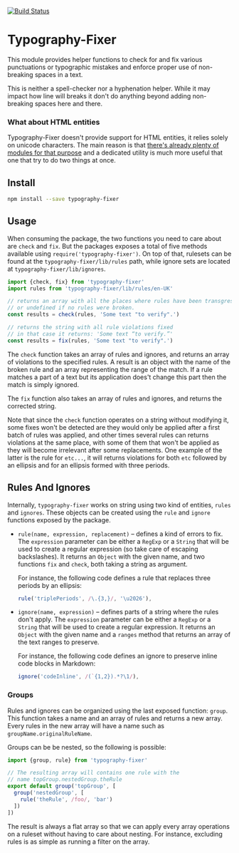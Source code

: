 [![Build Status](https://travis-ci.org/abe33/typography-fixer.svg)](https://travis-ci.org/abe33/typography-fixer)

# Typography-Fixer

This module provides helper functions to check for and fix various punctuations or typographic mistakes and enforce proper use of non-breaking spaces in a text.

This is neither a spell-checker nor a hyphenation helper. While it may impact how line will breaks it don't do anything beyond adding non-breaking spaces here and there.

### What about HTML entities

Typography-Fixer doesn't provide support for HTML entities, it relies solely on unicode characters. The main reason is that [there's already plenty of modules for that purpose](https://www.npmjs.com/search?q=html+entities) and a dedicated utility is much more useful that one that try to do two things at once.

## Install

```bash
npm install --save typography-fixer
```

## Usage

When consuming the package, the two functions you need to care about are `check` and `fix`. But the packages exposes a total of five methods available using `require('typography-fixer')`. On top of that, rulesets can be found at the `typography-fixer/lib/rules` path, while ignore sets are located at `typography-fixer/lib/ignores`.

```js
import {check, fix} from 'typography-fixer'
import rules from 'typography-fixer/lib/rules/en-UK'

// returns an array with all the places where rules have been transgressed
// or undefined if no rules were broken.
const results = check(rules, 'Some text "to verify".')

// returns the string with all rule violations fixed
// in that case it returns: 'Some text “to verify.”'
const results = fix(rules, 'Some text "to verify".')
```

The `check` function takes an array of rules and ignores, and returns an array of violations to the specified rules. A result is an object with the name of the broken rule and an array representing the range of the match. If a rule matches a part of a text but its application does't change this part then the match is simply ignored.

The `fix` function also takes an array of rules and ignores, and returns the corrected string.

Note that since the `check` function operates on a string without modifying it, some fixes won't be detected are they would only be applied after a first batch of rules was applied, and other times several rules can returns violations at the same place, with some of them that won't be applied as they will become irrelevant after some replacements. One example of the latter is the rule for `etc...`, it will returns violations for both `etc` followed by an ellipsis and for an ellipsis formed with three periods.

## Rules And Ignores

Internally, `typography-fixer` works on string using two kind of entities, `rules` and `ignores`. These objects can be created using the `rule` and `ignore` functions exposed by the package.

- `rule(name, expression, replacement)` &ndash; defines a kind of errors to fix. The `expression` parameter can be either a `RegExp` or a `String` that will be used to create a regular expression (so take care of escaping backslashes). It returns an `Object` with the given name, and two functions `fix` and `check`, both taking a string as argument.

  For instance, the following code defines a rule that replaces three periods by an ellipsis:

  ```js
  rule('triplePeriods', /\.{3,}/, '\u2026'),
  ```
- `ignore(name, expression)` &ndash; defines parts of a string where the rules don't apply. The `expression` parameter can be either a `RegExp` or a `String` that will be used to create a regular expression. It returns an `Object` with the given name and a `ranges` method that returns an array of the text ranges to preserve.

  For instance, the following code defines an ignore to preserve inline code blocks in Markdown:

  ```js
  ignore('codeInline', /(`{1,2}).*?\1/),
  ```

### Groups

Rules and ignores can be organized using the last exposed function: `group`. This function takes a name and an array of rules and returns a new array. Every rules in the new array will have a name such as `groupName.originalRuleName`.

Groups can be be nested, so the following is possible:

```js
import {group, rule} from 'typography-fixer'

// The resulting array will contains one rule with the
// name topGroup.nestedGroup.theRule
export default group('topGroup', [
  group('nestedGroup', [
    rule('theRule', /foo/, 'bar')
  ])
])
```

The result is always a flat array so that we can apply every array operations on a ruleset without having to care about nesting. For instance, excluding rules is as simple as running a filter on the array.
